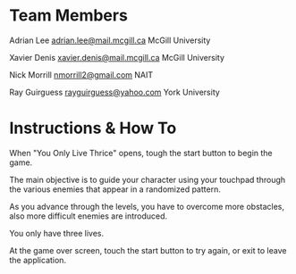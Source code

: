 Team Members
============
Adrian Lee
adrian.lee@mail.mcgill.ca
McGill University

Xavier Denis
xavier.denis@mail.mcgill.ca
McGill University

Nick Morrill
nmorrill2@gmail.com
NAIT

Ray Guirguess
rayguirguess@yahoo.com
York University

Instructions & How To
=====================
When "You Only Live Thrice" opens, tough the start button to begin the game.

The main objective is to guide your character using your touchpad through the various enemies that appear in a randomized pattern.

As you advance through the levels, you have to overcome more obstacles, also more difficult enemies are introduced.

You only have three lives.

At the game over screen, touch the start button to try again, or exit to leave the application.